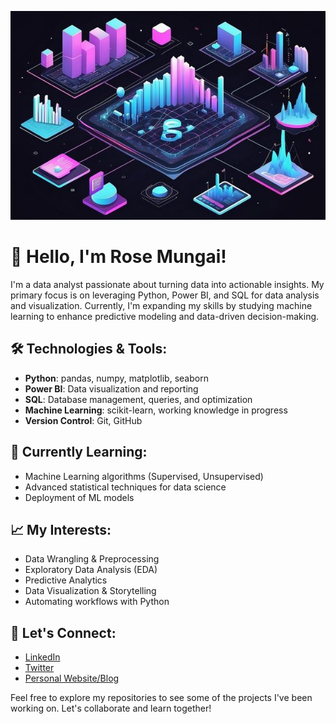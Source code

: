 ![Data Analysis Workspace](https://github.com/Rose-Favour/Rose-Favour/blob/main/DATA%20VIZ.JPG)

# 👋 Hello, I'm Rose Mungai!

I'm a data analyst passionate about turning data into actionable insights. My primary focus is on leveraging Python, Power BI, and SQL for data analysis and visualization. Currently, I'm expanding my skills by studying machine learning to enhance predictive modeling and data-driven decision-making.


## 🛠️ Technologies & Tools:
- **Python**: pandas, numpy, matplotlib, seaborn
- **Power BI**: Data visualization and reporting
- **SQL**: Database management, queries, and optimization
- **Machine Learning**: scikit-learn, working knowledge in progress
- **Version Control**: Git, GitHub

## 🌱 Currently Learning:
- Machine Learning algorithms (Supervised, Unsupervised)
- Advanced statistical techniques for data science
- Deployment of ML models

## 📈 My Interests:
- Data Wrangling & Preprocessing
- Exploratory Data Analysis (EDA)
- Predictive Analytics
- Data Visualization & Storytelling
- Automating workflows with Python

## 💬 Let's Connect:
- [LinkedIn](https://www.linkedin.com/in/yourprofile)
- [Twitter](https://twitter.com/yourprofile)
- [Personal Website/Blog](https://yourwebsite.com)

Feel free to explore my repositories to see some of the projects I've been working on. Let's collaborate and learn together!
